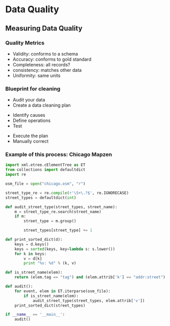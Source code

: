 # Data Quality #
## Measuring Data Quality ##
### Quality Metrics ###
+ Validity: conforms to a schema
+ Accuracy: conforms to gold standard
+ Completeness: all records?
+ consistency: matches other data
+ Uniformity: same units
### Blueprint for cleaning ###
+ Audit your data
+ Create a data cleaning plan
 - Identify causes
 - Define operations
 - Test
+ Execute the plan
+ Manually correct
### Example of this process: Chicago Mapzen ###
```python
import xml.etree.cElementTree as ET
from collections import defaultdict
import re
```
```python
osm_file = open("chicago.osm", "r")
```
```python
street_type_re = re.compile(r'\S+\.?$', re.IGNORECASE)
street_types = defaultdict(int)
```
```python
def audit_street_type(street_types, street_name):
    m = street_type_re.search(street_name)
    if m:
        street_type = m.group()

        street_types[street_type] += 1
```
```python
def print_sorted_dict(d):
    keys = d.keys()
    keys = sorted(keys, key=lambda s: s.lower())
    for k in keys:
        v = d[k]
        print "%s: %d" % (k, v)
```
```python
def is_street_name(elem):
    return (elem.tag == "tag") and (elem.attrib['k'] == "addr:street")
```
```python
def audit():
    for event, elem in ET.iterparse(osm_file):
        if is_street_name(elem):
            audit_street_type(street_types, elem.attrib['v'])    
    print_sorted_dict(street_types)
```
```python
if __name__ == '__main__':
    audit()
```

